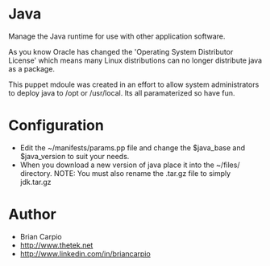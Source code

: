 # Java #

Manage the Java runtime for use with other application software.

As you know Oracle has changed the 'Operating System Distributor License' which means many Linux distributions can no longer distribute java as a package.

This puppet mdoule was created in an effort to allow system administrators to deploy java to /opt or /usr/local. Its all paramaterized so have fun. 

# Configuration #

* Edit the ~/manifests/params.pp file and change the $java_base and $java_version to suit your needs. 
* When you download a new version of java place it into the ~/files/ directory. NOTE: You must also rename the .tar.gz file to simply jdk<version>.tar.gz

# Author #

* Brian Carpio
* http://www.thetek.net
* http://www.linkedin.com/in/briancarpio
